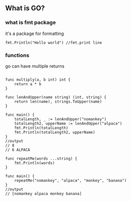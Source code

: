 ## What is GO?


### what is fmt package
it's a package for formatting
```
fmt.Println("Hello world") //fmt.print line
```

### functions
go can have multiple returns
```

func multiply(a, b int) int {
	return a * b
}

func lenAndUpper(name string) (int, string) {
    return len(name), strings.ToUpper(name)
}

func main() {
	totalLength, _ := lenAndUpper("nomankey")
	totalLength2, upperName := lenAndUpper("alpaca")
	fmt.Println(totalLength)
	fmt.Println(totalLength2, upperName)
}
//output
// 8
// 6 ALPACA

func repeatMe(words ...string) {
	fmt.Println(words)
}

func main() {
	repeatMe("nomankey", "alpaca", "monkey", "banana")
}
//output
// [nomankey alpaca monkey banana]
```
